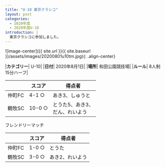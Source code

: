 ```yaml
---
title: "U-10 東京クラシコ"
layout: post
categories:
  - 2020年度
  - 2020年度U-10
introduction: |
  東京クラシコに参加しました。
---
```


![image-center]({{ site.url }}{{ site.baseurl }}/assets/images/20200801u10tm.jpg){: .align-center}

|**カテゴリー**| U-10|
|**日付**| 2020年8月1日|
|**場所**| 和田公園競技場|
|**ルール**| 8人制15分ハーフ|

||スコア|得点者|
|---|---|----|
|仲町FC|4-1 ○|あき3、しゅうと|
|鶴牧SC|10-0 ○|とうた5、あき3、<br>だん、れいよう|


フレンドリーマッチ


||スコア|得点者|
|---|---|----|
|仲町FC|1-0 ○|とうた|
|鶴牧SC|3-0 ○|あき2、れいよう|
